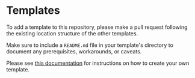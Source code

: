 # Templates

To add a template to this repository, please make a pull request following the existing location structure of the other templates.

Make sure to include a `README.md` file in your template's directory to document any prerequisites, workarounds, or caveats.

Please see [this documentation](https://docs.pufferpanel.com/en/latest/templates/templates.html) for instructions on how to create your own template.

